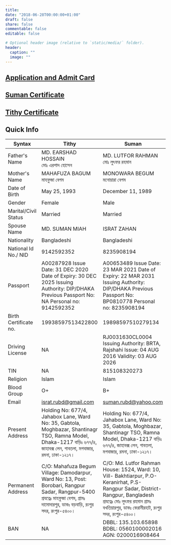```yaml
---
title: 
date: "2018-06-28T00:00:00+01:00"
draft: false
share: false
commentable: false
editable: false

# Optional header image (relative to `static/media/` folder).
header:
  caption: ""
  image: ""
---
```


## [Application and Admit Card](https://drive.google.com/drive/folders/114LPZlg5UFFBeTrqwjq1Evzc6FMIQmIk?usp=sharing)

## [Suman Certificate](https://drive.google.com/drive/folders/114cVKNYZ5IHZXdW2ji8qw-pj4A11VTTX?usp=sharing)

## [Tithy Certificate](https://drive.google.com/drive/folders/1-WAOuAwNwx1H8c3z_sOcZ3S4BstUAKxU?usp=sharing)

Quick Info
----------
|     Syntax                   |     Tithy                                                                                                                                                                                                   |     Suman                                                                                                                                                                                                                                 |
|------------------------------|-------------------------------------------------------------------------------------------------------------------------------------------------------------------------------------------------------------|-------------------------------------------------------------------------------------------------------------------------------------------------------------------------------------------------------------------------------------------|
|     Father's Name            |     MD. EARSHAD HOSSAIN <br> মোঃ এরশাদ হোসেন                                                                                                                                                                 |     MD. LUTFOR RAHMAN <br> মোঃ লুৎফর রহমান                                                                                                                                                                                                  |
|     Mother's Name            |     MAHAFUZA BAGUM <br> মাহফুজা বেগম                                                                                                                                                                          |     MONOWARA BEGUM <br> মনোয়ারা বেগম                                                                                                                                                                                                       |
|     Date of Birth            |     May 25, 1993                                                                                                                                                                                            |     December 11, 1989                                                                                                                                                                                                                     |
|     Gender                   |     Female                                                                                                                                                                                                  |     Male                                                                                                                                                                                                                                  |
|     Marital/Civil Status     |     Married                                                                                                                                                                                                 |     Married                                                                                                                                                                                                                               |
|     Spouse Name              |     MD. SUMAN MIAH                                                                                                                                                                                          |     ISRAT ZAHAN                                                                                                                                                                                                                           |
|     Nationality              |     Bangladeshi                                                                                                                                                                                             |     Bangladeshi                                                                                                                                                                                                                           |
|     National Id No./ NID     |     9142592352                                                                                                                                                                                              |     8235908194                                                                                                                                                                                                                            |
|     Passport                 |     A00287928     Issue Date: 31 DEC 2020     Date of Expiry: 30 DEC 2025     Issuing Authority: DIP/DHAKA     Previous Passport No: NA     Personal no: 9142592352                                         |     A00653489     Issue Date: 23 MAR 2021     Date of Expiry: 22 MAR 2031     Issuing Authority: DIP/DHAKA     Previous Passport No: BP0810778     Personal no: 8235908194                                                                |
|     Birth Certificate no.    |     19938597513422800                                                                                                                                                                                       |     19898597510279134                                                                                                                                                                                                                     |
|     Driving   License        |     NA                                                                                                                                                                                                      |     RJ0031630CL0004     Issuing   Authority: BRTA, Rajshahi     Issue: 04 AUG   2016     Validity: 03 AUG 2026                                                                                                                            |
|     TIN                      |     NA                                                                                                                                                                                                      |     815108320273                                                                                                                                                                                                                          |
|     Religion                 |     Islam                                                                                                                                                                                                   |     Islam                                                                                                                                                                                                                                 |
|     Blood Group              |     O+                                                                                                                                                                                                      |     B+                                                                                                                                                                                                                                    |
|     Email                    |     israt.rubd@gmail.com                                                                                                                                                                                    |     suman.rubd@yahoo.com                                                                                                                                                                                                                  |
|     Present Address          |     Holding No: 677/4, Jahabox Lane, Ward No: 35, Gabtola, Moghbazar, Shantinagr TSO, Ramna   Model, Dhaka-1217     বাড়িঃ ৬৭৭/৪, জাহাবক্স লেন,   গাবতলা,      মগবাজার, রমনা, ঢাকা-১২১৭।                      |     Holding No: 677/4, Jahabox Lane, Ward No: 35, Gabtola, Moghbazar, Shantinagr TSO,      Ramna Model, Dhaka-1217     বাড়িঃ ৬৭৭/৪, জাহাবক্স লেন,   গাবতলা,      মগবাজার, রমনা, ঢাকা-১২১৭।                                                 |
|     Permanent Address        |     C/O: Mahafuza Begum     Village: Damodarpur, Ward No: 13,     Post: Borobari, Rangpur Sadar,      Rangpur-5400     প্রযত্নেঃ মাহফুজা বেগম,      গ্রামঃ দামোদারপুর, ডাকঃ বড়বাড়ি, রংপুর সদর,      রংপুর-৫৪০০।    |     C/O: Md. Lutfor Rahman     House: 1524, Ward: 10, Vill- Bakhtiarpur, P.O- Keranirhat,      P.S- Rangpur Sadar, District- Rangpur, Bangladesh     প্রযত্নেঃ মোঃ লুৎফর রহমান     গ্রামঃ বখতিয়ারপুর, ডাকঃ কেরানীরহাট, রংপুর সদর, রংপুর-৫৪০০।    |
|     BAN                      |     NA                                                                                                                                                                                                      |     DBBL: 135.103.65898     BDBL: 0560100002016     AGN: 0200016908464                                                                                                                                                                    |
